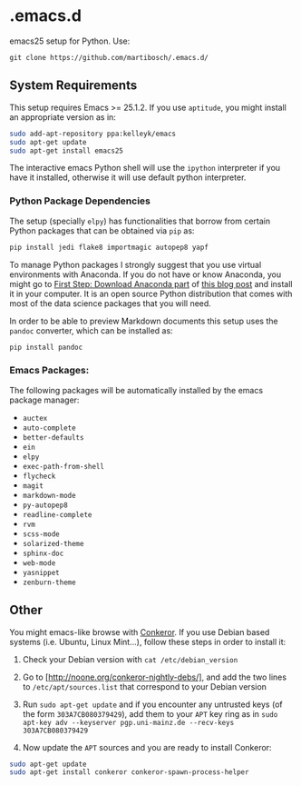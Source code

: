 # .emacs.d

emacs25 setup for Python. Use: 

```
git clone https://github.com/martibosch/.emacs.d/
```

## System Requirements

This setup requires Emacs >= 25.1.2. If you use `aptitude`, you might install an appropriate version as in:

```bash
sudo add-apt-repository ppa:kelleyk/emacs
sudo apt-get update
sudo apt-get install emacs25
```

The interactive emacs Python shell will use the `ipython` interpreter if you have it installed, otherwise it will use default python interpreter.

### Python Package Dependencies

The setup (specially `elpy`) has functionalities that borrow from certain Python packages that can be obtained via `pip` as:

```bash
pip install jedi flake8 importmagic autopep8 yapf
```

To manage Python packages I strongly suggest that you use virtual environments with Anaconda. If you do not have or know Anaconda, you might go to [First Step: Download Anaconda part](http://martibosch.github.io/blog/2016/08/27/how-to-do-your-machine-learning-assignments-in-10-mins.html#first-step-download-anaconda) of [this blog post](http://martibosch.github.io/blog/2016/08/27/how-to-do-your-machine-learning-assignments-in-10-mins.html#first-step-download-anaconda) and install it in your computer. It is an open source Python distribution that comes with most of the data science packages that you will need.

In order to be able to preview Markdown documents this setup uses the `pandoc` converter, which can be installed as:

```bash
pip install pandoc
```


### Emacs Packages:

The following packages will be automatically installed by the emacs package manager:

* `auctex`
* `auto-complete`
* `better-defaults`
* `ein`
* `elpy`
* `exec-path-from-shell`
* `flycheck`
* `magit`
* `markdown-mode`
* `py-autopep8`
* `readline-complete`
* `rvm`
* `scss-mode`
* `solarized-theme`
* `sphinx-doc`
* `web-mode`
* `yasnippet`
* `zenburn-theme`


## Other

You might emacs-like browse with [Conkeror](https://github.com/retroj/conkeror). If you use Debian based systems (i.e. Ubuntu, Linux Mint...), follow these steps in order to install it:

1. Check your Debian version with `cat /etc/debian_version`

2. Go to [http://noone.org/conkeror-nightly-debs/], and add the two lines to `/etc/apt/sources.list` that correspond to your Debian version

3. Run `sudo apt-get update` and if you encounter any untrusted keys (of the form `303A7CB080379429`), add them to your `APT` key ring as in `sudo apt-key adv --keyserver pgp.uni-mainz.de --recv-keys 303A7CB080379429`

4. Now update the `APT` sources and you are ready to install Conkeror:

```bash
sudo apt-get update
sudo apt-get install conkeror conkeror-spawn-process-helper
```
